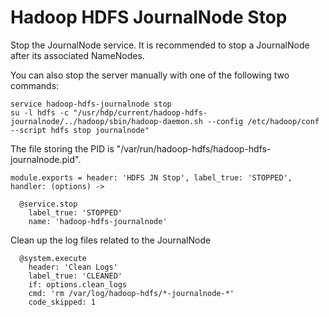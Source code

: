 
# Hadoop HDFS JournalNode Stop

Stop the JournalNode service. It is recommended to stop a JournalNode after its
associated NameNodes.

You can also stop the server manually with one of the following two commands:

```
service hadoop-hdfs-journalnode stop
su -l hdfs -c "/usr/hdp/current/hadoop-hdfs-journalnode/../hadoop/sbin/hadoop-daemon.sh --config /etc/hadoop/conf --script hdfs stop journalnode"
```

The file storing the PID is "/var/run/hadoop-hdfs/hadoop-hdfs-journalnode.pid".

    module.exports = header: 'HDFS JN Stop', label_true: 'STOPPED', handler: (options) ->

      @service.stop
        label_true: 'STOPPED'
        name: 'hadoop-hdfs-journalnode'

Clean up the log files related to the JournalNode

      @system.execute
        header: 'Clean Logs'
        label_true: 'CLEANED'
        if: options.clean_logs
        cmd: 'rm /var/log/hadoop-hdfs/*-journalnode-*'
        code_skipped: 1
